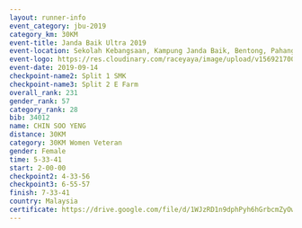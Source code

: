 ```yaml
---
layout: runner-info 
event_category: jbu-2019 
category_km: 30KM 
event-title: Janda Baik Ultra 2019  
event-location: Sekolah Kebangsaan, Kampung Janda Baik, Bentong, Pahang, Malaysia 
event-logo: https://res.cloudinary.com/raceyaya/image/upload/v1569217009/logo/janda-baik_vch1pc.jpg 
event-date: 2019-09-14 
checkpoint-name2: Split 1 SMK 
checkpoint-name3: Split 2 E Farm 
overall_rank: 231
gender_rank: 57
category_rank: 28
bib: 34012
name: CHIN SOO YENG
distance: 30KM
category: 30KM Women Veteran
gender: Female
time: 5-33-41
start: 2-00-00
checkpoint2: 4-33-56
checkpoint3: 6-55-57
finish: 7-33-41
country: Malaysia
certificate: https://drive.google.com/file/d/1WJzRD1n9dphPyh6hGrbcmZyOw_wMnmiK/view?usp=sharing
---
```


